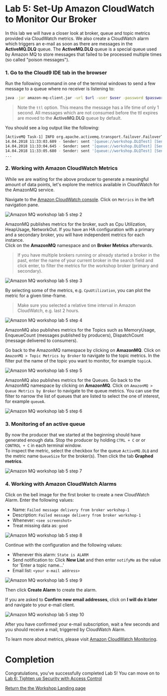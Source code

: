# Lab 5: Set-Up Amazon CloudWatch to Monitor Our Broker

In this lab we will have a closer look at broker, queue and topic metrics provided via CloudWatch metrics. We also create a CloudWatch alarm which triggers an e-mail as soon as there are messages in the **ActiveMQ.DLQ** queue. The **ActiveMQ.DLQ** queue is a special queue used by Amazon MQ to store messages that failed to be processed multiple times (so called "poison messages").

### 1. Go to the Cloud9 IDE tab in the browser

Run the following command in one of the terminal windows to send a few message to a queue where no receiver is listening to:

``` bash
java -jar amazon-mq-client.jar -url $url -user $user -password $password -mode sender -type queue -destination workshop.DLQTest -name Sender-1 -ttl 1000
```

> Note the `ttl` option. This means the message has a life time of only 1 second. All messages which are not consumed before the ttl expires are moved to the **ActiveMQ.DLQ** queue by default.

You should see a log output like the following:

``` bash
[ActiveMQ Task-1] INFO org.apache.activemq.transport.failover.FailoverTransport - Successfully connected to ssl://b-4e4bfd69-7b83-4a27-9faf-4684cfa80443-1.mq.eu-central-1.amazonaws.com:61617
14.04.2018 11:33:03.609 - Sender: sent '[queue://workshop.DLQTest] [Sender-1] Message number 1'
14.04.2018 11:33:04.645 - Sender: sent '[queue://workshop.DLQTest] [Sender-1] Message number 2'
14.04.2018 11:33:05.680 - Sender: sent '[queue://workshop.DLQTest] [Sender-1] Message number 3'
...
```

### 2. Working with Amazon CloudWatch Metrics

While we are waiting for the above producer to generate a meaningful amount of data points, let's explore the metrics available in CloudWatch for the AmazonMQ service.

Navigate to the [Amazon CloudWatch console](https://console.aws.amazon.com/cloudwatch). Click on `Metrics` in the left navigation pane.


![Amazon MQ workshop lab 5 step 2](/images/cloud-watch-Step2.png)


AmazonMQ publishes metrics for the broker, such as Cpu Utilization, HeapUsage, NetworkOut. If you have an HA configuration with a primary and a secondary broker, you will have independent metrics for each instance.  
Click on the **AmazonMQ** namespace and on **Broker Metrics** afterwards.

> If you have multiple brokers running or already started a broker in the past, enter the name of your current broker in the search field and click enter, to filter the metrics for the workshop broker (primary and secondary).


![Amazon MQ workshop lab 5 step 3](/images/cloud-watch-Step3.png)


By selecting some of the metrics, e.g. `CpuUtilization`, you can plot the metric for a given time-frame. 

> Make sure you selected a relative time interval in Amazon CloudWatch, e.g. last 2 hours.

![Amazon MQ workshop lab 5 step 4](/images/cloud-watch-Step4.png)

AmazonMQ also publishes metrics for the Topics such as MemoryUsage, EnqueueCount (messages published by producers), DispatchCount (message delivered to consumers). 

Go back to the AmazonMQ namespace by clicking on **AmazonMQ**. Click on `AmazonMQ > Topic Metrics by Broker` to navigate to the topic metrics. In the filter put  the name of the topic you want to monitor, for example `topicA`.

![Amazon MQ workshop lab 5 step 5](/images/cloud-watch-Step5.png)


AmazonMQ also publishes metrics for the Queues. Go back to the AmazonMQ namespace by clicking on **AmazonMQ**. Click on `AmazonMQ > Queue Metrics by Broker` to navigate to the queue metrics. You can use the filter to narrow the list of queues that are listed to select the one of interest, for example `queueA`.

![Amazon MQ workshop lab 5 step 6](/images/cloud-watch-Step6.png)

### 3. Monitoring of an active queue

By now the producer that we started at the beginning should have generated enough data. Stop the producer by holding `CTRL + C` or or  `CONTROL + C` in each terminal window.  
To inspect the metric, select the checkbox for the queue `ActiveMQ.DLQ` and the metric name `QueueSize` for the broker(s). Then click the tab **Graphed metrics**.

![Amazon MQ workshop lab 5 step 7](/images/cloud-watch-Step7.png)


### 4. Working with Amazon CloudWatch Alarms


Click on the bell image for the first broker to create a new CloudWatch Alarm. Enter the following values:

* Name: `Failed message delivery from broker workshop-1`
* Description: `Failed message delivery from broker workshop-1`
* Whenever: `<see screenshot>`
* Treat missing data as: `good`


![Amazon MQ workshop lab 5 step 8](/images/cloud-watch-Step8.png)


Continue with the configuration and the following values:

* Whenever this alarm: `State is ALARM`
* Send notification to: Click **New List** and then enter `notifyMe` as the value for 'Enter a topic name...'
* Email list: `<your e-mail address>`


![Amazon MQ workshop lab 5 step 9](/images/cloud-watch-Step9.png)


Then click **Create Alarm** to create the alarm. 

If you are asked to **Confirm new email addresses**, click on **I will do it later** and navigate to your e-mail client.

![Amazon MQ workshop lab 5 step 10](/images/cloud-watch-Step10.png)

After you have confirmed your e-mail subscription, wait a few seconds and you should receive a mail, triggered by CloudWatch Alarm.

To learn more about metrics, please visit [Amazon CloudWatch Monitoring](https://docs.aws.amazon.com/AmazonCloudWatch/latest/monitoring/mq-metricscollected.html).

# Completion

Congratulations, you've successfully completed Lab 5! You can move on to [Lab 6: Tighten up Security with Access Control](/labs/lab-6.md)

[Return the the Workshop Landing page](/README.md)
